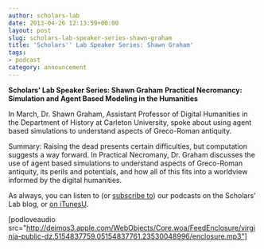 ```yaml
---
author: scholars-lab
date: 2013-04-26 12:13:59+00:00
layout: post
slug: scholars-lab-speaker-series-shawn-graham
title: 'Scholars'' Lab Speaker Series: Shawn Graham'
tags:
- podcast
category: announcement
---
```


**Scholars' Lab Speaker Series: Shawn Graham**
**Practical Necromancy: Simulation and Agent Based Modeling in the Humanities**

In March, Dr. Shawn Graham, Assistant Professor of Digital Humanities in the Department of History at Carleton University, spoke about using agent based simulations to understand aspects of Greco-Roman antiquity.



Summary:
Raising the dead presents certain difficulties, but computation suggests a way forward. In Practical Necromany, Dr. Graham discusses the use of agent based simulations to understand aspects of Greco-Roman antiquity, its perils and potentials, and how all of this fits into a worldview informed by the digital humanities.


As always, you can listen to (or [subscribe to](https://scholarslab.org/category/podcasts/)) our podcasts on the Scholars' Lab blog, or [on iTunesU](http://itunes.apple.com/us/itunes-u/scholars-lab-speaker-series/id401906619).

[podloveaudio src="http://deimos3.apple.com/WebObjects/Core.woa/FeedEnclosure/virginia-public-dz.5154837759.05154837761.23530048996/enclosure.mp3"]
